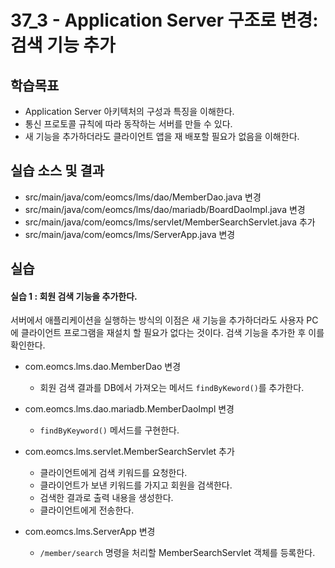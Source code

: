 # 37_3 - Application Server 구조로 변경: 검색 기능 추가

## 학습목표

- Application Server 아키텍처의 구성과 특징을 이해한다.
- 통신 프로토콜 규칙에 따라 동작하는 서버를 만들 수 있다.
- 새 기능을 추가하더라도 클라이언트 앱을 재 배포할 필요가 없음을 이해한다.

## 실습 소스 및 결과

- src/main/java/com/eomcs/lms/dao/MemberDao.java 변경
- src/main/java/com/eomcs/lms/dao/mariadb/BoardDaoImpl.java 변경
- src/main/java/com/eomcs/lms/servlet/MemberSearchServlet.java 추가
- src/main/java/com/eomcs/lms/ServerApp.java 변경

## 실습  

#### 실습 1 : 회원 검색 기능을 추가한다.

서버에서 애플리케이션을 실행하는 방식의 이점은 새 기능을 추가하더라도 사용자 PC에 클라이언트 프로그램을 재설치 할 필요가 없다는 것이다. 검색 기능을 추가한 후 이를 확인한다.

- com.eomcs.lms.dao.MemberDao 변경
  - 회원 검색 결과를 DB에서 가져오는 메서드 `findByKeword()`를 추가한다.

- com.eomcs.lms.dao.mariadb.MemberDaoImpl 변경
  - `findByKeyword()` 메서드를 구현한다.

- com.eomcs.lms.servlet.MemberSearchServlet 추가
  - 클라이언트에게 검색 키워드를 요청한다.
  - 클라이언트가 보낸 키워드를 가지고 회원을 검색한다.
  - 검색한 결과로 출력 내용을 생성한다.
  - 클라이언트에게 전송한다.

- com.eomcs.lms.ServerApp 변경
  - `/member/search` 명령을 처리할 MemberSearchServlet 객체를 등록한다.